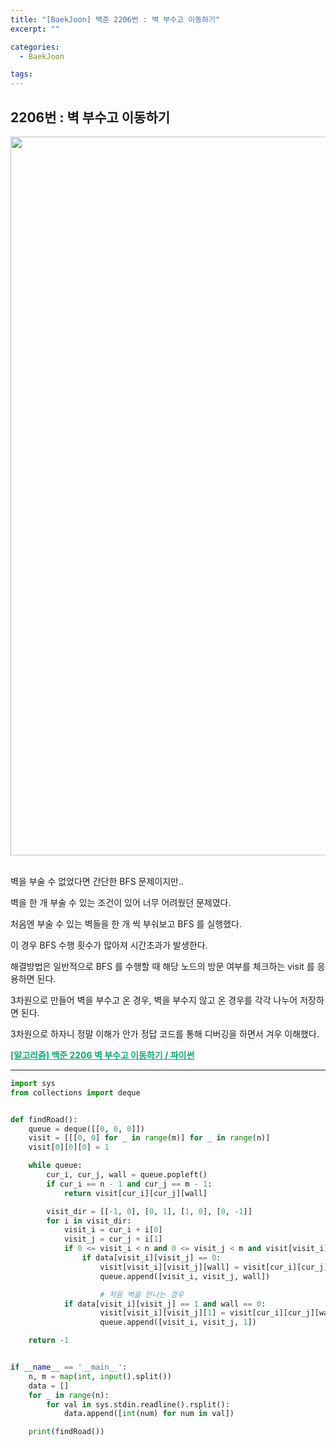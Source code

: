 ```yaml
---
title: "[BaekJoon] 백준 2206번 : 벽 부수고 이동하기"
excerpt: ""

categories:
  - BaekJoon

tags:
---
```


## 2206번 : 벽 부수고 이동하기

<center><img width="1150" alt="" src="https://user-images.githubusercontent.com/54533309/103999340-1c0bed80-51e0-11eb-822b-96cc08c8fa0f.png">
</center>

<br>

벽을 부술 수 없었다면 간단한 BFS 문제이지만..

벽을 한 개 부술 수 있는 조건이 있어 너무 어려웠던 문제였다.

처음엔 부술 수 있는 벽들을 한 개 씩 부숴보고 BFS 를 실행했다.

이 경우 BFS 수행 횟수가 많아져 시간초과가 발생한다.

해결방법은 일반적으로 BFS 를 수행할 때 해당 노드의 방문 여부를 체크하는 visit 를 응용하면 된다.

3차원으로 만들어 벽을 부수고 온 경우, 벽을 부수지 않고 온 경우를 각각 나누어 저장하면 된다.

3차원으로 하자니 정말 이해가 안가 정답 코드를 통해 디버깅을 하면서 겨우 이해했다.

**<a href="https://hazung.tistory.com/146" style="color:#0FA678">[알고리즘] 백준 2206 벽 부수고 이동하기 / 파이썬</a>**

---

```python
import sys
from collections import deque


def findRoad():
	queue = deque([[0, 0, 0]])
	visit = [[[0, 0] for _ in range(m)] for _ in range(n)]
	visit[0][0][0] = 1

	while queue:
		cur_i, cur_j, wall = queue.popleft()
		if cur_i == n - 1 and cur_j == m - 1:
			return visit[cur_i][cur_j][wall]

		visit_dir = [[-1, 0], [0, 1], [1, 0], [0, -1]]
		for i in visit_dir:
			visit_i = cur_i + i[0]
			visit_j = cur_j + i[1]
			if 0 <= visit_i < n and 0 <= visit_j < m and visit[visit_i][visit_j][wall] == 0:
				if data[visit_i][visit_j] == 0:
					visit[visit_i][visit_j][wall] = visit[cur_i][cur_j][wall] + 1
					queue.append([visit_i, visit_j, wall])

					# 처음 벽을 만나는 경우
			if data[visit_i][visit_j] == 1 and wall == 0:
					visit[visit_i][visit_j][1] = visit[cur_i][cur_j][wall] + 1
					queue.append([visit_i, visit_j, 1])

	return -1


if __name__ == '__main__':
	n, m = map(int, input().split())
	data = []
	for _ in range(n):
		for val in sys.stdin.readline().rsplit():
			data.append([int(num) for num in val])

	print(findRoad())
```

<br>